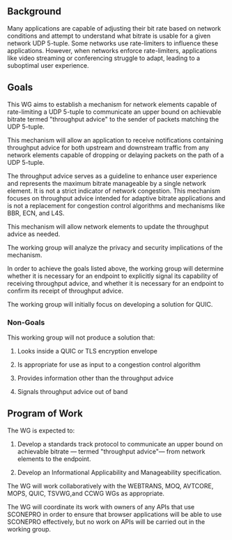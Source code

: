 ## Background

Many applications are capable of adjusting their bit rate based on
network conditions and attempt to understand what bitrate is usable for
a given network UDP 5-tuple. Some networks use rate-limiters to
influence these applications. However, when networks enforce
rate-limiters, applications like video streaming or conferencing
struggle to adapt, leading to a suboptimal user experience.

## Goals

This WG aims to establish a mechanism for network elements capable of
rate-limiting a UDP 5-tuple to communicate an upper bound on achievable
bitrate termed "throughput advice" to the sender of packets matching 
the UDP 5-tuple.

This mechanism will allow an application to receive notifications
containing throughput advice for both upstream and downstream traffic
from any network elements capable of dropping or delaying packets on the
path of a UDP 5-tuple.

The throughput advice serves as a guideline to enhance user experience
and represents the maximum bitrate manageable by a single network
element. It is not a strict indicator of network congestion. This
mechanism focuses on throughput advice intended for adaptive bitrate
applications and is not a replacement for congestion control algorithms
and mechanisms like BBR, ECN, and L4S.

This mechanism will allow network elements to update the throughput
advice as needed.

The working group will analyze the privacy and security implications of
the mechanism.

In order to achieve the goals listed above, the working group will
determine whether it is necessary for an endpoint to explicitly signal
its capability of receiving throughput advice, and whether it is
necessary for an endpoint to confirm its receipt of throughput advice.

The working group will initially focus on developing a solution for
QUIC.

### Non-Goals

This working group will not produce a solution that:

1. Looks inside a QUIC or TLS encryption envelope

2. Is appropriate for use as input to a congestion control algorithm

3. Provides information other than the throughput advice

4. Signals throughput advice out of band

## Program of Work

The WG is expected to:

1. Develop a standards track protocol to communicate an upper bound on
achievable bitrate — termed "throughput advice"— from network elements
to the endpoint.

2. Develop an Informational Applicability and Manageability
specification.

The WG will work collaboratively with the WEBTRANS, MOQ, AVTCORE, MOPS,
QUIC, TSVWG,and CCWG WGs as appropriate.

The WG will coordinate its work with owners of any APIs that use
SCONEPRO in order to ensure that browser applications will be able to
use SCONEPRO effectively, but no work on APIs will be carried out in the
working group.
